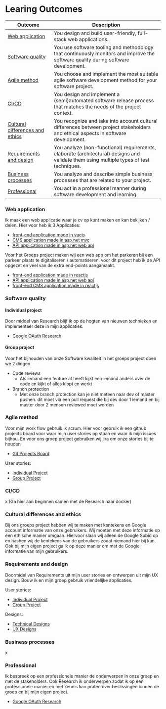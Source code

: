 # Learing Outcomes

| Outcome                         | Description                                                                                                                        |
| ------------------------------- | --------------------------------------------------------------------------------------------------------------------------------- |
| [Web application](https://github.com/davey2206/Portfolio_Semester_3/blob/main/Documentatie/Learning_Outcomes.md#web-application) | You design and build user-friendly, full-stack web applications.                                                                   |
| [Software quality](https://github.com/davey2206/Portfolio_Semester_3/blob/main/Documentatie/Learning_Outcomes.md#software-quality) | You use software tooling and methodology that continuously monitors and improve the software quality during software development.  |
| [Agile method](https://github.com/davey2206/Portfolio_Semester_3/blob/main/Documentatie/Learning_Outcomes.md#agile-method) | You choose and implement the most suitable agile software development method for your software project. |
| [CI/CD](https://github.com/davey2206/Portfolio_Semester_3/blob/main/Documentatie/Learning_Outcomes.md#cicd) | You design and implement a (semi)automated software release process that matches the needs of the project context. |
| [Cultural differences and ethics](https://github.com/davey2206/Portfolio_Semester_3/blob/main/Documentatie/Learning_Outcomes.md#cultural-differences-and-ethics) | You recognize and take into account cultural differences between project stakeholders and ethical aspects in software development. |
| [Requirements and design](https://github.com/davey2206/Portfolio_Semester_3/blob/main/Documentatie/Learning_Outcomes.md#requirements-and-design) | You analyze (non-functional) requirements, elaborate (architectural) designs and validate them using multiple types of test techniques.|
| [Business processes](https://github.com/davey2206/Portfolio_Semester_3/blob/main/Documentatie/Learning_Outcomes.md#business-processes) | You analyze and describe simple business processes that are related to your project.|
| [Professional](https://github.com/davey2206/Portfolio_Semester_3/blob/main/Documentatie/Learning_Outcomes.md#professional) | You act in a professional manner during software development and learning. |

### Web application

Ik maak een web applicatie waar je cv op kunt maken en kan bekijken / delen. Hier voor heb ik 3 Applicaties:
- [front-end application made in vuejs](https://github.com/davey2206/MijnCV/tree/master/mijncv)
- [CMS application made in asp.net mvc](https://github.com/davey2206/MijnCV_CMS)
- [API application made in asp.net web api](https://github.com/davey2206/MijnCV_API)

Voor het Groeps project maken wij een web app om het parkeren bij een parkeer plaats te digitaliseren / automatiseren. voor dit project heb ik de API opgezet en veel van de extra end-points aangamaakt.
- [front-end application made in reactjs](https://github.com/davey2206/proftaak_s3_front-end)
- [API application made in asp.net web api](https://github.com/davey2206/Proftaak_S3_API)
- [front-end CMS application made in reactjs](https://github.com/ParKings-inc/ParKings.CMS.UI.React)

### Software quality

#### Individual project

Door middel van Research blijf ik op de hogten van nieuwen technieken en implementeer deze in mijn applicaties.
- [Google OAuth Research](https://github.com/davey2206/Portfolio_Semester_3/blob/main/Documentatie/Research/Research_Google_login.md)

#### Group project

Voor het bijhouden van onze Software kwaliteit in het groeps project doen we 2 dingen.

- Code reviews
  - Als iemand een feature af heeft kijkt een iemand anders over de code en kijkt of alles klopt en werkt
- Branch protection
  - Met onze branch protection kan je niet meteen naar dev of master pushen. dit moet via een pull request die bij dev door 1 iemand en bij master door 2 mensen reviewed moet worden

### Agile method

Voor mijn work flow gebruik ik scrum. Hier voor gebruik ik een github projects board voor waar mijn user stories op staan en waar ik mijn issues bijhou. En voor ons groep project gebruiken wij jira om onze stories bij te houden

- [Git Projects Board](https://github.com/users/davey2206/projects/1/views/1)

User stories:

- [Individual Project](https://github.com/davey2206/Portfolio_Semester_3/blob/main/Documentatie/UserStories/UserStories_Individual_Project.md)
- [Group Project](https://github.com/davey2206/Portfolio_Semester_3/blob/main/Documentatie/UserStories/UserStories_Group_Project.md)

### CI/CD

x (Ga hier aan beginnen samen met de Research naar docker)

### Cultural differences and ethics

Bij ons groeps project hebben wij te maken met kentekens en Google account informatie van onze gebruikers. Wij moeten met deze informatie op een ethische manier omgaan. Hiervoor slaan wij alleen de Google Subid op en hashen wij de kentekens van de gebruikers zodat niemand hier bij kan. Ook bij mijn eigen project ga ik op deze manier om met de Google informatie van mijn gebruikers.

### Requirements and design

Doormidel van Requirements uit mijn user stories en ontwerpen uit mijn UX design. Bouw ik en mijn groep gebruik vriendelijke applicaties.

User stories:

- [Individual Project](https://github.com/davey2206/Portfolio_Semester_3/blob/main/Documentatie/UserStories/UserStories_Individual_Project.md)
- [Group Project](https://github.com/davey2206/Portfolio_Semester_3/blob/main/Documentatie/UserStories/UserStories_Group_Project.md)

Designs:
- [Technical Designs](https://github.com/davey2206/Portfolio_Semester_3/blob/main/Documentatie/Ontwerpen/Technical_design.md)
- [UX Designs](https://github.com/davey2206/Portfolio_Semester_3/blob/main/Documentatie/Ontwerpen/UX.md)

### Business processes

x

### Professional

Ik bespreek op een professionele manier de onderwerpen in onze groep en met de stakeholders.
Ook Research ik onderwerpen zodat ik op een professionele manier en met kennis kan praten over beslissingen binnen de groep en bij mijn eigen project.
- [Google OAuth Research](https://github.com/davey2206/Portfolio_Semester_3/blob/main/Documentatie/Research/Research_Google_login.md)

